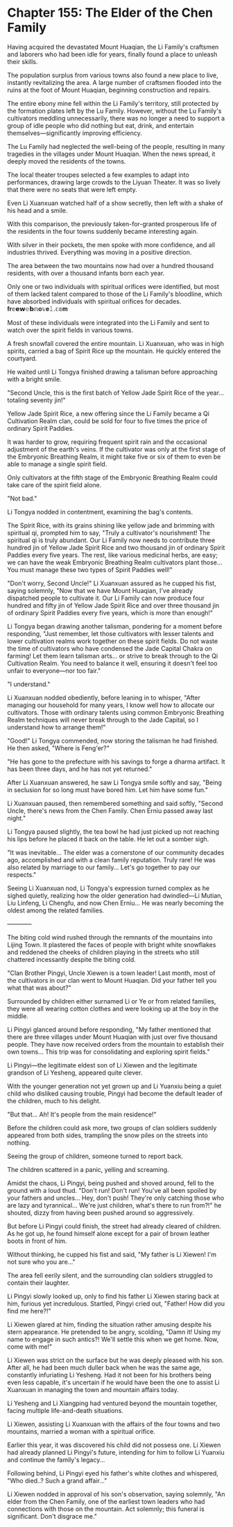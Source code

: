 # Chapter 155: The Elder of the Chen Family

Having acquired the devastated Mount Huaqian, the Li Family's craftsmen and laborers who had been idle for years, finally found a place to unleash their skills.

The population surplus from various towns also found a new place to live, instantly revitalizing the area. A large number of craftsmen flooded into the ruins at the foot of Mount Huaqian, beginning construction and repairs.

The entire ebony mine fell within the Li Family's territory, still protected by the formation plates left by the Lu Family. However, without the Lu Family's cultivators meddling unnecessarily, there was no longer a need to support a group of idle people who did nothing but eat, drink, and entertain themselves—significantly improving efficiency.

The Lu Family had neglected the well-being of the people, resulting in many tragedies in the villages under Mount Huaqian. When the news spread, it deeply moved the residents of the towns.

The local theater troupes selected a few examples to adapt into performances, drawing large crowds to the Liyuan Theater. It was so lively that there were no seats that were left empty.

Even Li Xuanxuan watched half of a show secretly, then left with a shake of his head and a smile.

With this comparison, the previously taken-for-granted prosperous life of the residents in the four towns suddenly became interesting again.

With silver in their pockets, the men spoke with more confidence, and all industries thrived. Everything was moving in a positive direction.

The area between the two mountains now had over a hundred thousand residents, with over a thousand infants born each year.

Only one or two individuals with spiritual orifices were identified, but most of them lacked talent compared to those of the Li Family's bloodline, which have absorbed individuals with spiritual orifices for decades.
𝐟𝐫𝕖𝗲𝘄𝚎𝗯𝕟𝐨𝕧𝐞𝚕.𝕔𝕠𝐦

Most of these individuals were integrated into the Li Family and sent to watch over the spirit fields in various towns.

A fresh snowfall covered the entire mountain. Li Xuanxuan, who was in high spirits, carried a bag of Spirit Rice up the mountain. He quickly entered the courtyard.

He waited until Li Tongya finished drawing a talisman before approaching with a bright smile.

"Second Uncle, this is the first batch of Yellow Jade Spirit Rice of the year... totaling seventy jin!"

Yellow Jade Spirit Rice, a new offering since the Li Family became a Qi Cultivation Realm clan, could be sold for four to five times the price of ordinary Spirit Paddies.

It was harder to grow, requiring frequent spirit rain and the occasional adjustment of the earth's veins. If the cultivator was only at the first stage of the Embryonic Breathing Realm, it might take five or six of them to even be able to manage a single spirit field.

Only cultivators at the fifth stage of the Embryonic Breathing Realm could take care of the spirit field alone.

"Not bad."

Li Tongya nodded in contentment, examining the bag's contents.

The Spirit Rice, with its grains shining like yellow jade and brimming with spiritual qi, prompted him to say, "Truly a cultivator's nourishment! The spiritual qi is truly abundant. Our Li Family now needs to contribute three hundred jin of Yellow Jade Spirit Rice and two thousand jin of ordinary Spirit Paddies every five years. The rest, like various medicinal herbs, are easy; we can have the weak Embryonic Breathing Realm cultivators plant those... You must manage these two types of Spirit Paddies well!"

"Don't worry, Second Uncle!" Li Xuanxuan assured as he cupped his fist, saying solemnly, "Now that we have Mount Huaqian, I've already dispatched people to cultivate it. Our Li Family can now produce four hundred and fifty jin of Yellow Jade Spirit Rice and over three thousand jin of ordinary Spirit Paddies every five years, which is more than enough!"

Li Tongya began drawing another talisman, pondering for a moment before responding, "Just remember, let those cultivators with lesser talents and lower cultivation realms work together on these spirit fields. Do not waste the time of cultivators who have condensed the Jade Capital Chakra on farming! Let them learn talisman arts... or strive to break through to the Qi Cultivation Realm. You need to balance it well, ensuring it doesn't feel too unfair to everyone—nor too fair."

"I understand."

Li Xuanxuan nodded obediently, before leaning in to whisper, "After managing our household for many years, I know well how to allocate our cultivators. Those with ordinary talents using common Embryonic Breathing Realm techniques will never break through to the Jade Capital, so I understand how to arrange them!"

"Good!" Li Tongya commended, now storing the talisman he had finished. He then asked, "Where is Feng'er?"

"He has gone to the prefecture with his savings to forge a dharma artifact. It has been three days, and he has not yet returned."

After Li Xuanxuan answered, he saw Li Tongya smile softly and say, "Being in seclusion for so long must have bored him. Let him have some fun."

Li Xuanxuan paused, then remembered something and said softly, "Second Uncle, there's news from the Chen Family. Chen Erniu passed away last night."

Li Tongya paused slightly, the tea bowl he had just picked up not reaching his lips before he placed it back on the table. He let out a somber sigh.

"It was inevitable... The elder was a cornerstone of our community decades ago, accomplished and with a clean family reputation. Truly rare! He was also related by marriage to our family... Let's go together to pay our respects."

Seeing Li Xuanxuan nod, Li Tongya's expression turned complex as he sighed quietly, realizing how the older generation had dwindled—Li Mutian, Liu Linfeng, Li Chengfu, and now Chen Erniu... He was nearly becoming the oldest among the related families.

————

The biting cold wind rushed through the remnants of the mountains into Lijing Town. It plastered the faces of people with bright white snowflakes and reddened the cheeks of children playing in the streets who still chattered incessantly despite the biting cold.

"Clan Brother Pingyi, Uncle Xiewen is a town leader! Last month, most of the cultivators in our clan went to Mount Huaqian. Did your father tell you what that was about?"

Surrounded by children either surnamed Li or Ye or from related families, they were all wearing cotton clothes and were looking up at the boy in the middle.

Li Pingyi glanced around before responding, "My father mentioned that there are three villages under Mount Huaqian with just over five thousand people. They have now received orders from the mountain to establish their own towns... This trip was for consolidating and exploring spirit fields."

Li Pingyi—the legitimate eldest son of Li Xiewen and the legitimate grandson of Li Yesheng, appeared quite clever.

With the younger generation not yet grown up and Li Yuanxiu being a quiet child who disliked causing trouble, Pingyi had become the default leader of the children, much to his delight.

"But that... Ah! It's people from the main residence!"

Before the children could ask more, two groups of clan soldiers suddenly appeared from both sides, trampling the snow piles on the streets into nothing.

Seeing the group of children, someone turned to report back.

The children scattered in a panic, yelling and screaming.

Amidst the chaos, Li Pingyi, being pushed and shoved around, fell to the ground with a loud thud. "Don't run! Don't run! You've all been spoiled by your fathers and uncles... Hey, don't push! They're only catching those who are lazy and tyrannical... We're just children, what's there to run from?!" he shouted, dizzy from having been pushed around so aggressively.

But before Li Pingyi could finish, the street had already cleared of children. As he got up, he found himself alone except for a pair of brown leather boots in front of him.

Without thinking, he cupped his fist and said, "My father is Li Xiewen! I'm not sure who you are..."

The area fell eerily silent, and the surrounding clan soldiers struggled to contain their laughter.

Li Pingyi slowly looked up, only to find his father Li Xiewen staring back at him, furious yet incredulous. Startled, Pingyi cried out, "Father! How did you find me here?!"

Li Xiewen glared at him, finding the situation rather amusing despite his stern appearance. He pretended to be angry, scolding, "Damn it! Using my name to engage in such antics?! We'll settle this when we get home. Now, come with me!"

Li Xiewen was strict on the surface but he was deeply pleased with his son. After all, he had been much duller back when he was the same age, constantly infuriating Li Yesheng. Had it not been for his brothers being even less capable, it's uncertain if he would have been the one to assist Li Xuanxuan in managing the town and mountain affairs today.

Li Yesheng and Li Xiangping had ventured beyond the mountain together, facing multiple life-and-death situations.

Li Xiewen, assisting Li Xuanxuan with the affairs of the four towns and two mountains, married a woman with a spiritual orifice.

Earlier this year, it was discovered his child did not possess one. Li Xiewen had already planned Li Pingyi's future, intending for him to follow Li Yuanxiu and continue the family's legacy...

Following behind, Li Pingyi eyed his father's white clothes and whispered, "Who died..? Such a grand affair..."

Li Xiewen nodded in approval of his son's observation, saying solemnly, "An elder from the Chen Family, one of the earliest town leaders who had connections with those on the mountain. Act solemnly; this funeral is significant. Don't disgrace me."
